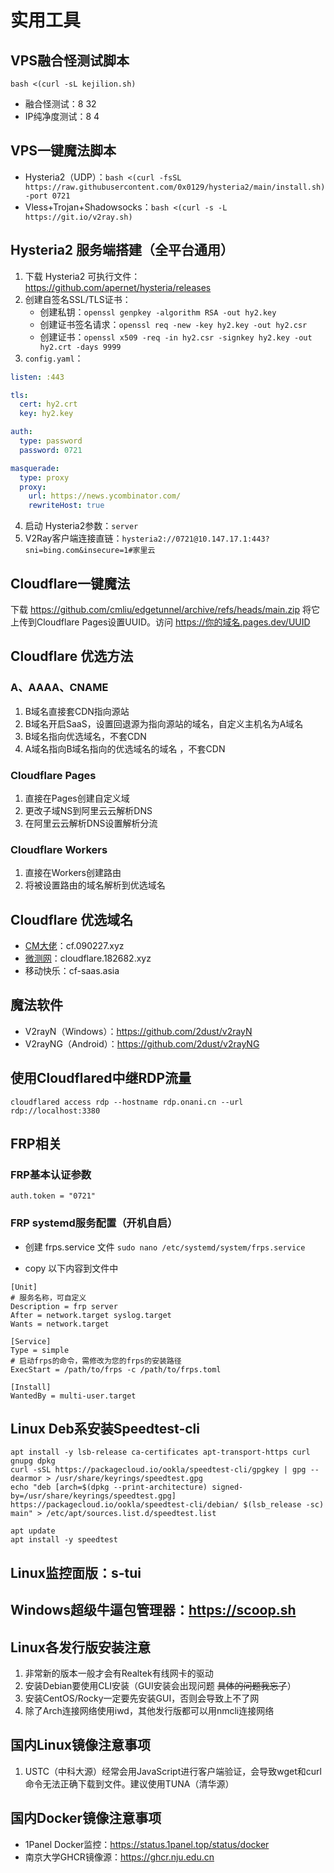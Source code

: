 # 实用工具

## VPS融合怪测试脚本

`bash <(curl -sL kejilion.sh)`

- 融合怪测试：8 32
- IP纯净度测试：8 4

## VPS一键魔法脚本
- Hysteria2（UDP）：`bash <(curl -fsSL https://raw.githubusercontent.com/0x0129/hysteria2/main/install.sh) -port 0721`
- Vless+Trojan+Shadowsocks：`bash <(curl -s -L https://git.io/v2ray.sh)`

## Hysteria2 服务端搭建（全平台通用）
1. 下载 Hysteria2 可执行文件： https://github.com/apernet/hysteria/releases
2. 创建自签名SSL/TLS证书：
    - 创建私钥：`openssl genpkey -algorithm RSA -out hy2.key`
    - 创建证书签名请求：`openssl req -new -key hy2.key -out hy2.csr`
    - 创建证书：`openssl x509 -req -in hy2.csr -signkey hy2.key -out hy2.crt -days 9999`
3. `config.yaml`：
```yaml
listen: :443 

tls:
  cert: hy2.crt 
  key: hy2.key 

auth:
  type: password
  password: 0721

masquerade: 
  type: proxy
  proxy:
    url: https://news.ycombinator.com/ 
    rewriteHost: true
```
4. 启动 Hysteria2参数：`server`
5. V2Ray客户端连接直链：`hysteria2://0721@10.147.17.1:443?sni=bing.com&insecure=1#家里云`


## Cloudflare一键魔法

下载 https://github.com/cmliu/edgetunnel/archive/refs/heads/main.zip 将它上传到Cloudflare Pages设置UUID。访问 https://你的域名.pages.dev/UUID

## Cloudflare 优选方法

### A、AAAA、CNAME
1. B域名直接套CDN指向源站
2. B域名开启SaaS，设置回退源为指向源站的域名，自定义主机名为A域名
3. B域名指向优选域名，不套CDN
4. A域名指向B域名指向的优选域名的域名 ，不套CDN

### Cloudflare Pages
1. 直接在Pages创建自定义域
2. 更改子域NS到阿里云云解析DNS
3. 在阿里云云解析DNS设置解析分流

### Cloudflare Workers
1. 直接在Workers创建路由
2. 将被设置路由的域名解析到优选域名

## Cloudflare 优选域名
- [CM大佬](https://blog.cmliussss.com/)：cf.090227.xyz
- [微测网](https://www.wetest.vip/page/cloudflare/cname.html)：cloudflare.182682.xyz
- 移动快乐：cf-saas.asia

## 魔法软件
- V2rayN（Windows）：https://github.com/2dust/v2rayN
- V2rayNG（Android）：https://github.com/2dust/v2rayNG

## 使用Cloudflared中继RDP流量

`cloudflared access rdp --hostname rdp.onani.cn --url rdp://localhost:3380`

## FRP相关

### FRP基本认证参数

`auth.token = "0721"`

### FRP systemd服务配置（开机自启）
- 创建 frps.service 文件
`sudo nano /etc/systemd/system/frps.service`

- copy 以下内容到文件中
```shell
[Unit]
# 服务名称，可自定义
Description = frp server
After = network.target syslog.target
Wants = network.target

[Service]
Type = simple
# 启动frps的命令，需修改为您的frps的安装路径
ExecStart = /path/to/frps -c /path/to/frps.toml

[Install]
WantedBy = multi-user.target
```

## Linux Deb系安装Speedtest-cli
```shell
apt install -y lsb-release ca-certificates apt-transport-https curl gnupg dpkg
curl -sSL https://packagecloud.io/ookla/speedtest-cli/gpgkey | gpg --dearmor > /usr/share/keyrings/speedtest.gpg
echo "deb [arch=$(dpkg --print-architecture) signed-by=/usr/share/keyrings/speedtest.gpg] https://packagecloud.io/ookla/speedtest-cli/debian/ $(lsb_release -sc) main" > /etc/apt/sources.list.d/speedtest.list

apt update
apt install -y speedtest
```

## Linux监控面版：s-tui

## Windows超级牛逼包管理器：https://scoop.sh

## Linux各发行版安装注意
1. 非常新的版本一般才会有Realtek有线网卡的驱动
2. 安装Debian要使用CLI安装（GUI安装会出现问题 ~~具体的问题我忘了~~）
3. 安装CentOS/Rocky一定要先安装GUI，否则会导致上不了网
4. 除了Arch连接网络使用iwd，其他发行版都可以用nmcli连接网络

## 国内Linux镜像注意事项
1. USTC（中科大源）经常会用JavaScript进行客户端验证，会导致wget和curl命令无法正确下载到文件。建议使用TUNA（清华源）

## 国内Docker镜像注意事项
- 1Panel Docker监控：https://status.1panel.top/status/docker
- 南京大学GHCR镜像源：https://ghcr.nju.edu.cn
